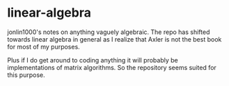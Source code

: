 # linear-algebra
jonlin1000's notes on anything vaguely algebraic.
The repo has shifted towards linear algebra in general as I realize that Axler is not the best book for most of my purposes.

Plus if I do get around to coding anything it will probably be implementations of matrix algorithms. So the repository seems suited for this purpose.